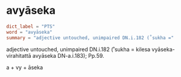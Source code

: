# avyāseka

``` toml
dict_label = "PTS"
word = "avyāseka"
summary = "adjective untouched, unimpaired DN.i.182 (˚sukha ="
```

adjective untouched, unimpaired DN.i.182 (˚sukha = kilesa vyāseka\-virahitattā avyāseka DN\-a.i.183); Pp.59.

a \+ vy \+ āseka

